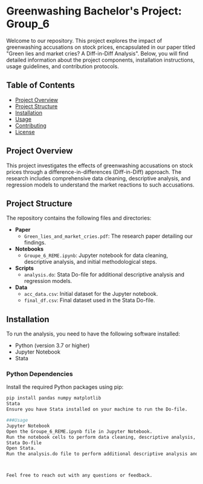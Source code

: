 # Greenwashing Bachelor's Project: Group_6

Welcome to our repository. This project explores the impact of greenwashing accusations on stock prices, encapsulated in our paper titled "Green lies and market cries? A Diff-in-Diff Analysis". Below, you will find detailed information about the project components, installation instructions, usage guidelines, and contribution protocols.

## Table of Contents

- [Project Overview](#project-overview)
- [Project Structure](#project-structure)
- [Installation](#installation)
- [Usage](#usage)
- [Contributing](#contributing)
- [License](#license)

## Project Overview

This project investigates the effects of greenwashing accusations on stock prices through a difference-in-differences (Diff-in-Diff) approach. The research includes comprehensive data cleaning, descriptive analysis, and regression models to understand the market reactions to such accusations.

## Project Structure

The repository contains the following files and directories:

- **Paper**
  - `Green_lies_and_market_cries.pdf`: The research paper detailing our findings.
- **Notebooks**
  - `Groupe_6_REME.ipynb`: Jupyter notebook for data cleaning, descriptive analysis, and initial methodological steps.
- **Scripts**
  - `analysis.do`: Stata Do-file for additional descriptive analysis and regression models.
- **Data**
  - `acc_data.csv`: Initial dataset for the Jupyter notebook.
  - `final_df.csv`: Final dataset used in the Stata Do-file.

## Installation

To run the analysis, you need to have the following software installed:

- Python (version 3.7 or higher)
- Jupyter Notebook
- Stata

### Python Dependencies

Install the required Python packages using pip:

```bash
pip install pandas numpy matplotlib
Stata
Ensure you have Stata installed on your machine to run the Do-file.

###Usage
Jupyter Notebook
Open the Groupe_6_REME.ipynb file in Jupyter Notebook.
Run the notebook cells to perform data cleaning, descriptive analysis, and initial methodology steps.
Stata Do-file
Open Stata.
Run the analysis.do file to perform additional descriptive analysis and regression models.



Feel free to reach out with any questions or feedback.

